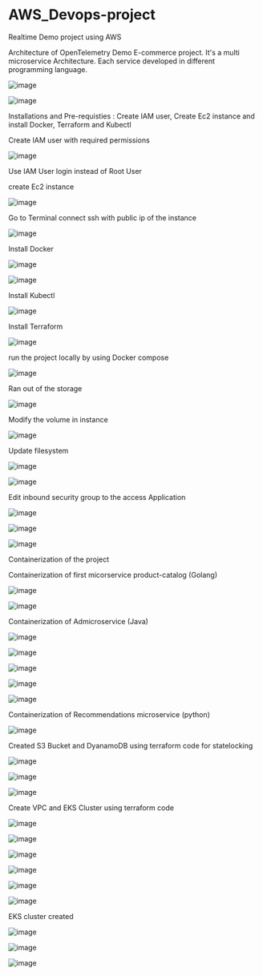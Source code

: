 # AWS_Devops-project
Realtime Demo project using AWS

Architecture of OpenTelemetry Demo E-commerce project. It's a multi microservice Architecture. Each service developed in different programming language.

![image](https://github.com/user-attachments/assets/78750c5e-2f94-4bc7-9228-2c7115d8ab35)


![image](https://github.com/user-attachments/assets/5bf98ea6-0a79-4025-891e-ddbed5591d45)


Installations and Pre-requisties : Create IAM user, Create Ec2 instance and install Docker, Terraform and Kubectl


Create IAM user with required permissions

![image](https://github.com/user-attachments/assets/8492fe33-9000-4fd1-9285-ad3542c33897)

Use IAM User login instead of Root User

create Ec2 instance

![image](https://github.com/user-attachments/assets/6130678d-456c-4d1b-b0f8-96a73e4f7e24)

Go to Terminal connect ssh with public ip of the instance

![image](https://github.com/user-attachments/assets/6cb859c1-a2fd-4e9a-aa82-795c01ed3b93)

Install Docker

![image](https://github.com/user-attachments/assets/c2d1ab28-3425-4160-a38d-22e99da72e6f)

![image](https://github.com/user-attachments/assets/64e14046-18e9-4f42-98fe-8dc126c1b70c)

Install Kubectl

![image](https://github.com/user-attachments/assets/e2910d87-e753-4bae-b1a9-689dc9462417)

Install Terraform

![image](https://github.com/user-attachments/assets/9f333558-9f85-4135-8210-19727bae053d)

run the project locally by using Docker compose

![image](https://github.com/user-attachments/assets/e32e7170-4a74-4045-a88e-138e55a5a3e8)

Ran out of the storage

![image](https://github.com/user-attachments/assets/02c2973f-d037-49e9-a32c-4203b8825a14)

Modify the volume in instance

![image](https://github.com/user-attachments/assets/caab08cb-ab6a-4335-a6cb-b5497fa62ee5)

Update filesystem

![image](https://github.com/user-attachments/assets/e67526d1-dd99-4562-bf43-b443027155ab)

![image](https://github.com/user-attachments/assets/888c5853-beec-412b-b793-5eca1ba00173)

Edit inbound security group to the access Application

![image](https://github.com/user-attachments/assets/3a455460-0e2d-4240-a93e-b9a0f83c1b48)


![image](https://github.com/user-attachments/assets/069d9417-488b-4496-90f1-0af200c10bbc)

![image](https://github.com/user-attachments/assets/99e98266-c79c-4545-a90c-897e3282cdee)


Containerization of the project

Containerization of first micorservice product-catalog (Golang)


![image](https://github.com/user-attachments/assets/74c995ff-aa69-4124-b180-e7e16c25b1c3)


![image](https://github.com/user-attachments/assets/772302f8-b033-49ce-b5d5-cba606716ff6)





Containerization of Admicroservice (Java)

![image](https://github.com/user-attachments/assets/8664eec9-df4b-492b-ad21-e034b2c58909)


![image](https://github.com/user-attachments/assets/ebf85e99-06e5-438b-ad11-bffc4ac6ca7a)


![image](https://github.com/user-attachments/assets/d7406f86-e10a-44eb-8016-9713729dc1a2)


![image](https://github.com/user-attachments/assets/0859fc7d-73fd-4526-9007-458569ea916c)


![image](https://github.com/user-attachments/assets/8bc7dd92-acc6-422e-bfd2-4e0ce66cda6c)



Containerization of Recommendations microservice (python)


![image](https://github.com/user-attachments/assets/27699fc1-27a3-4a55-87d4-bab8595e38ae)


Created S3 Bucket and DyanamoDB using terraform code for statelocking

![image](https://github.com/user-attachments/assets/a49c4f89-4f1e-437e-8025-89b03ff349da)


![image](https://github.com/user-attachments/assets/c5fcb304-e9c9-48c1-9772-a30d215dbdff)


![image](https://github.com/user-attachments/assets/b79e1ea1-f638-4242-9ea7-a1082d496a77)

Create VPC and EKS Cluster using terraform code

![image](https://github.com/user-attachments/assets/3b70f568-9ecf-42d0-805b-db1b1e198867)

![image](https://github.com/user-attachments/assets/c8fe5067-ce45-490c-97cf-adb1edbcc072)

![image](https://github.com/user-attachments/assets/e684c981-9fdd-4cf3-b087-6b8bcec0b2a0)

![image](https://github.com/user-attachments/assets/6eca0c36-553d-4e77-912c-8fee95a155f7)

![image](https://github.com/user-attachments/assets/9e0a989b-0e91-4a32-ad5d-43a5328776c4)

![image](https://github.com/user-attachments/assets/7f25a9df-a269-4dda-8eb7-c5148498b07a)

EKS cluster created

![image](https://github.com/user-attachments/assets/9758e680-c713-422d-b465-d3bf4588e5bd)

![image](https://github.com/user-attachments/assets/eee0c06c-fda6-4f5c-b4be-4905a2709ba7)


![image](https://github.com/user-attachments/assets/35c41c7d-317d-46e2-89af-bc26eb46623b)








































